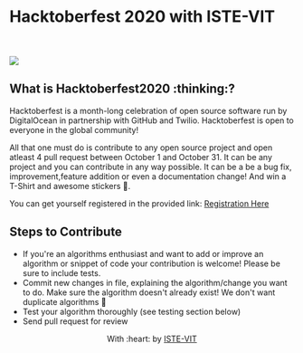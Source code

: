 <h1>
 Hacktoberfest 2020 with ISTE-VIT
</h1>
<br>

<br>
<img src="https://embed-fastly.wistia.com/deliveries/49bd387c40e2c5aada92abdf973bc46d.webp?image_crop_resized=960x540">

<h2>
 What is Hacktoberfest2020 :thinking:? 
</h2>
Hacktoberfest is a month-long celebration of open source software run by DigitalOcean in partnership with GitHub and Twilio. Hacktoberfest is open to everyone in the global community!

All that one must do is contribute to any open source project and open atleast 4 pull request between October 1 and October 31. It can be any project and you can contribute in any way possible. It can be a be a bug fix, improvement,feature addition  or even a documentation change! And win a T-Shirt and awesome stickers :star_struck:.


You can get yourself registered in the provided link:  [Registration Here](https://hacktoberfest.digitalocean.com/)




## Steps to Contribute

* If you're an algorithms enthusiast and want to add or improve an algorithm or snippet of code your contribution is welcome! Please be sure to include tests.
* Commit new changes in file, explaining the algorithm/change you want to do.
 Make sure the algorithm doesn't already exist! We don't want duplicate algorithms 😬
* Test your algorithm thoroughly (see testing section below)
* Send pull request for review 



<p align="center">
	With :heart: by <a href="https://www.istevit.com" target="_blank">ISTE-VIT</a>
</p>
